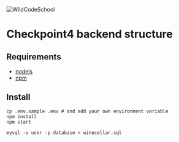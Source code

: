 
![WildCodeSchool](https://avatars.githubusercontent.com/u/8874047?s=100)

# Checkpoint4 backend structure

## Requirements

- [nodejs](https://nodejs.org/en/)
- [npm](https://www.npmjs.com/)

## Install

```shell
cp .env.sample .env # and add your own environment variable
npm install
npm start
```
```shell
mysql -u user -p database < winecellar.sql
```


